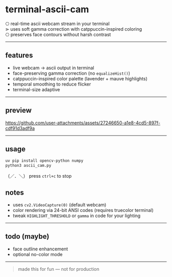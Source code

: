 # terminal-ascii-cam

⎔ real-time ascii webcam stream in your terminal  
⋗ uses soft gamma correction with catppuccin-inspired coloring  
⎔ preserves face contours without harsh contrast

---

## features

- live webcam -> ascii output in terminal
- face-preserving gamma correction (no `equalizeHist()`)
- catppuccin-inspired color palette (lavender + mauve highlights)
- temporal smoothing to reduce flicker
- terminal-size adaptive


---

## preview

https://github.com/user-attachments/assets/27246650-a1e8-4cd5-897f-cdf91d3adf9a

---

## usage

```bash
uv pip install opencv-python numpy
python3 ascii_cam.py
````

（／．＼） press `ctrl+c` to stop


## notes

* uses `cv2.VideoCapture(0)` (default webcam)
* color rendering via 24-bit ANSI codes (requires truecolor terminal)
* tweak `HIGHLIGHT_THRESHOLD` or `gamma` in code for your lighting

---

## todo (maybe)

* face outline enhancement
* optional no-color mode

---

> made this for fun — not for production

